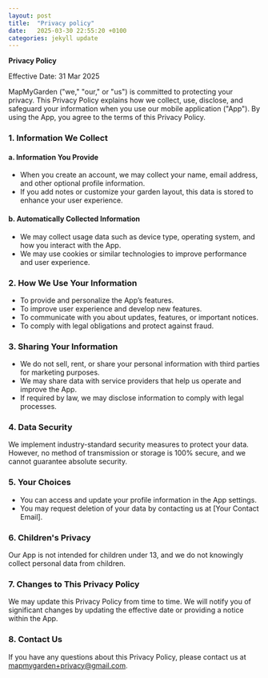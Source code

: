 ```yaml
---
layout: post
title:  "Privacy policy"
date:   2025-03-30 22:55:20 +0100
categories: jekyll update
---
```

**Privacy Policy**

Effective Date: 31 Mar 2025

MapMyGarden ("we," "our," or "us") is committed to protecting your privacy. This Privacy Policy explains how we collect, use, disclose, and safeguard your information when you use our mobile application ("App"). By using the App, you agree to the terms of this Privacy Policy.

### 1. Information We Collect
#### a. Information You Provide
- When you create an account, we may collect your name, email address, and other optional profile information.
- If you add notes or customize your garden layout, this data is stored to enhance your user experience.

#### b. Automatically Collected Information
- We may collect usage data such as device type, operating system, and how you interact with the App.
- We may use cookies or similar technologies to improve performance and user experience.

### 2. How We Use Your Information
- To provide and personalize the App’s features.
- To improve user experience and develop new features.
- To communicate with you about updates, features, or important notices.
- To comply with legal obligations and protect against fraud.

### 3. Sharing Your Information
- We do not sell, rent, or share your personal information with third parties for marketing purposes.
- We may share data with service providers that help us operate and improve the App.
- If required by law, we may disclose information to comply with legal processes.

### 4. Data Security
We implement industry-standard security measures to protect your data. However, no method of transmission or storage is 100% secure, and we cannot guarantee absolute security.

### 5. Your Choices
- You can access and update your profile information in the App settings.
- You may request deletion of your data by contacting us at [Your Contact Email].

### 6. Children's Privacy
Our App is not intended for children under 13, and we do not knowingly collect personal data from children.

### 7. Changes to This Privacy Policy
We may update this Privacy Policy from time to time. We will notify you of significant changes by updating the effective date or providing a notice within the App.

### 8. Contact Us
If you have any questions about this Privacy Policy, please contact us at mapmygarden+privacy@gmail.com.


